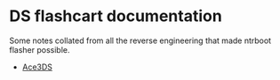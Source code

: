 # DS flashcart documentation

Some notes collated from all the reverse engineering that made ntrboot flasher possible.

* [Ace3DS](https://github.com/ntrteam/docs/blob/master/Ace3DS.md)